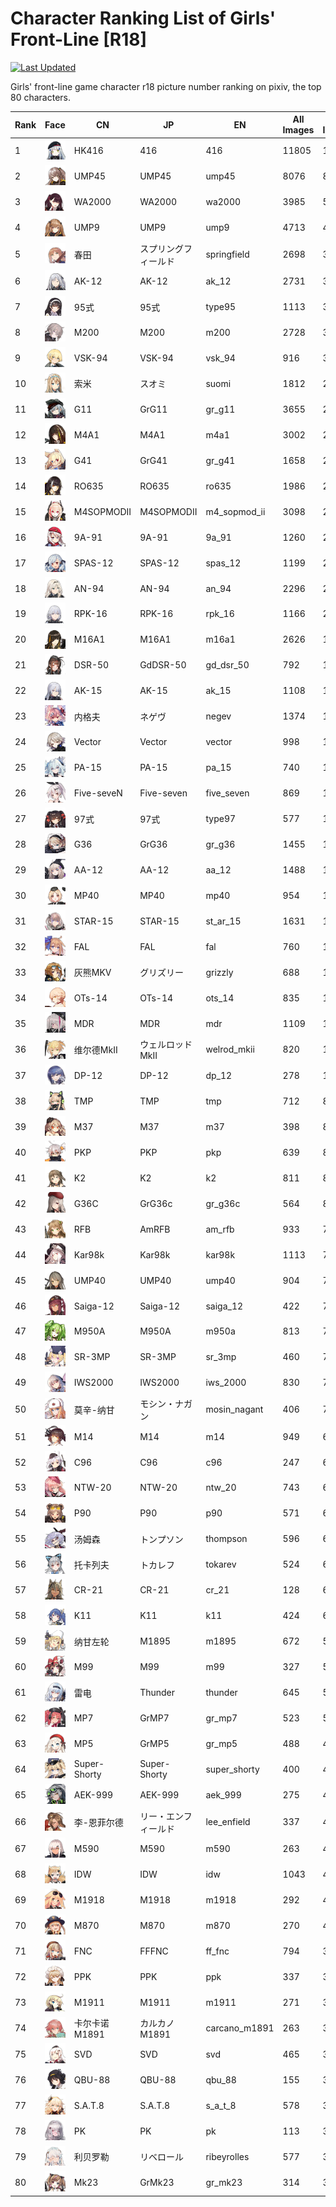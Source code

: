 # Character Ranking List of Girls' Front-Line [R18]

[![Last Updated](https://img.shields.io/endpoint?url=https://gist.githubusercontent.com/narugo1992/254442dea2e77cf46366df97f499242f/raw/data_last_update.json)](https://huggingface.co/datasets/deepghs/game_characters)

Girls' front-line game character r18 picture number ranking on pixiv, the top 80 characters. 

|   Rank | Face                                              | CN           | JP           | EN            |   All Images |   R18 Images |
|--------|---------------------------------------------------|--------------|--------------|---------------|--------------|--------------|
|      1 | ![416](./images/logo_416.png)                     | HK416        | 416          | 416           |        11805 |         1629 |
|      2 | ![ump45](./images/logo_ump45.png)                 | UMP45        | UMP45        | ump45         |         8076 |          858 |
|      3 | ![wa2000](./images/logo_wa2000.png)               | WA2000       | WA2000       | wa2000        |         3985 |          515 |
|      4 | ![ump9](./images/logo_ump9.png)                   | UMP9         | UMP9         | ump9          |         4713 |          448 |
|      5 | ![springfield](./images/logo_springfield.png)     | 春田           | スプリングフィールド   | springfield   |         2698 |          399 |
|      6 | ![ak_12](./images/logo_ak_12.png)                 | AK-12        | AK-12        | ak_12         |         2731 |          336 |
|      7 | ![type95](./images/logo_type95.png)               | 95式          | 95式          | type95        |         1113 |          326 |
|      8 | ![m200](./images/logo_m200.png)                   | M200         | M200         | m200          |         2728 |          308 |
|      9 | ![vsk_94](./images/logo_vsk_94.png)               | VSK-94       | VSK-94       | vsk_94        |          916 |          303 |
|     10 | ![suomi](./images/logo_suomi.png)                 | 索米           | スオミ          | suomi         |         1812 |          281 |
|     11 | ![gr_g11](./images/logo_gr_g11.png)               | G11          | GrG11        | gr_g11        |         3655 |          274 |
|     12 | ![m4a1](./images/logo_m4a1.png)                   | M4A1         | M4A1         | m4a1          |         3002 |          266 |
|     13 | ![gr_g41](./images/logo_gr_g41.png)               | G41          | GrG41        | gr_g41        |         1658 |          260 |
|     14 | ![ro635](./images/logo_ro635.png)                 | RO635        | RO635        | ro635         |         1986 |          259 |
|     15 | ![m4_sopmod_ii](./images/logo_m4_sopmod_ii.png)   | M4SOPMODII   | M4SOPMODII   | m4_sopmod_ii  |         3098 |          251 |
|     16 | ![9a_91](./images/logo_9a_91.png)                 | 9A-91        | 9A-91        | 9a_91         |         1260 |          224 |
|     17 | ![spas_12](./images/logo_spas_12.png)             | SPAS-12      | SPAS-12      | spas_12       |         1199 |          215 |
|     18 | ![an_94](./images/logo_an_94.png)                 | AN-94        | AN-94        | an_94         |         2296 |          214 |
|     19 | ![rpk_16](./images/logo_rpk_16.png)               | RPK-16       | RPK-16       | rpk_16        |         1166 |          201 |
|     20 | ![m16a1](./images/logo_m16a1.png)                 | M16A1        | M16A1        | m16a1         |         2626 |          198 |
|     21 | ![gd_dsr_50](./images/logo_gd_dsr_50.png)         | DSR-50       | GdDSR-50     | gd_dsr_50     |          792 |          195 |
|     22 | ![ak_15](./images/logo_ak_15.png)                 | AK-15        | AK-15        | ak_15         |         1108 |          187 |
|     23 | ![negev](./images/logo_negev.png)                 | 内格夫          | ネゲヴ          | negev         |         1374 |          183 |
|     24 | ![vector](./images/logo_vector.png)               | Vector       | Vector       | vector        |          998 |          166 |
|     25 | ![pa_15](./images/logo_pa_15.png)                 | PA-15        | PA-15        | pa_15         |          740 |          161 |
|     26 | ![five_seven](./images/logo_five_seven.png)       | Five-seveN   | Five-seven   | five_seven    |          869 |          144 |
|     27 | ![type97](./images/logo_type97.png)               | 97式          | 97式          | type97        |          577 |          144 |
|     28 | ![gr_g36](./images/logo_gr_g36.png)               | G36          | GrG36        | gr_g36        |         1455 |          143 |
|     29 | ![aa_12](./images/logo_aa_12.png)                 | AA-12        | AA-12        | aa_12         |         1488 |          142 |
|     30 | ![mp40](./images/logo_mp40.png)                   | MP40         | MP40         | mp40          |          954 |          135 |
|     31 | ![st_ar_15](./images/logo_st_ar_15.png)           | STAR-15      | STAR-15      | st_ar_15      |         1631 |          133 |
|     32 | ![fal](./images/logo_fal.png)                     | FAL          | FAL          | fal           |          760 |          132 |
|     33 | ![grizzly](./images/logo_grizzly.png)             | 灰熊MKV        | グリズリー        | grizzly       |          688 |          118 |
|     34 | ![ots_14](./images/logo_ots_14.png)               | OTs-14       | OTs-14       | ots_14        |          835 |          114 |
|     35 | ![mdr](./images/logo_mdr.png)                     | MDR          | MDR          | mdr           |         1109 |          112 |
|     36 | ![welrod_mkii](./images/logo_welrod_mkii.png)     | 维尔德MkⅡ       | ウェルロッドMkII   | welrod_mkii   |          820 |          111 |
|     37 | ![dp_12](./images/logo_dp_12.png)                 | DP-12        | DP-12        | dp_12         |          278 |          101 |
|     38 | ![tmp](./images/logo_tmp.png)                     | TMP          | TMP          | tmp           |          712 |           89 |
|     39 | ![m37](./images/logo_m37.png)                     | M37          | M37          | m37           |          398 |           87 |
|     40 | ![pkp](./images/logo_pkp.png)                     | PKP          | PKP          | pkp           |          639 |           84 |
|     41 | ![k2](./images/logo_k2.png)                       | K2           | K2           | k2            |          811 |           83 |
|     42 | ![gr_g36c](./images/logo_gr_g36c.png)             | G36C         | GrG36c       | gr_g36c       |          564 |           82 |
|     43 | ![am_rfb](./images/logo_am_rfb.png)               | RFB          | AmRFB        | am_rfb        |          933 |           77 |
|     44 | ![kar98k](./images/logo_kar98k.png)               | Kar98k       | Kar98k       | kar98k        |         1113 |           74 |
|     45 | ![ump40](./images/logo_ump40.png)                 | UMP40        | UMP40        | ump40         |          904 |           73 |
|     46 | ![saiga_12](./images/logo_saiga_12.png)           | Saiga-12     | Saiga-12     | saiga_12      |          422 |           73 |
|     47 | ![m950a](./images/logo_m950a.png)                 | M950A        | M950A        | m950a         |          813 |           72 |
|     48 | ![sr_3mp](./images/logo_sr_3mp.png)               | SR-3MP       | SR-3MP       | sr_3mp        |          460 |           72 |
|     49 | ![iws_2000](./images/logo_iws_2000.png)           | IWS2000      | IWS2000      | iws_2000      |          830 |           71 |
|     50 | ![mosin_nagant](./images/logo_mosin_nagant.png)   | 莫辛-纳甘        | モシン・ナガン      | mosin_nagant  |          406 |           70 |
|     51 | ![m14](./images/logo_m14.png)                     | M14          | M14          | m14           |          949 |           69 |
|     52 | ![c96](./images/logo_c96.png)                     | C96          | C96          | c96           |          247 |           69 |
|     53 | ![ntw_20](./images/logo_ntw_20.png)               | NTW-20       | NTW-20       | ntw_20        |          743 |           68 |
|     54 | ![p90](./images/logo_p90.png)                     | P90          | P90          | p90           |          571 |           66 |
|     55 | ![thompson](./images/logo_thompson.png)           | 汤姆森          | トンプソン        | thompson      |          596 |           65 |
|     56 | ![tokarev](./images/logo_tokarev.png)             | 托卡列夫         | トカレフ         | tokarev       |          524 |           65 |
|     57 | ![cr_21](./images/logo_cr_21.png)                 | CR-21        | CR-21        | cr_21         |          128 |           61 |
|     58 | ![k11](./images/logo_k11.png)                     | K11          | K11          | k11           |          424 |           60 |
|     59 | ![m1895](./images/logo_m1895.png)                 | 纳甘左轮         | M1895        | m1895         |          672 |           56 |
|     60 | ![m99](./images/logo_m99.png)                     | M99          | M99          | m99           |          327 |           55 |
|     61 | ![thunder](./images/logo_thunder.png)             | 雷电           | Thunder      | thunder       |          645 |           51 |
|     62 | ![gr_mp7](./images/logo_gr_mp7.png)               | MP7          | GrMP7        | gr_mp7        |          523 |           51 |
|     63 | ![gr_mp5](./images/logo_gr_mp5.png)               | MP5          | GrMP5        | gr_mp5        |          488 |           48 |
|     64 | ![super_shorty](./images/logo_super_shorty.png)   | Super-Shorty | Super-Shorty | super_shorty  |          400 |           47 |
|     65 | ![aek_999](./images/logo_aek_999.png)             | AEK-999      | AEK-999      | aek_999       |          275 |           46 |
|     66 | ![lee_enfield](./images/logo_lee_enfield.png)     | 李-恩菲尔德       | リー・エンフィールド   | lee_enfield   |          337 |           45 |
|     67 | ![m590](./images/logo_m590.png)                   | M590         | M590         | m590          |          263 |           45 |
|     68 | ![idw](./images/logo_idw.png)                     | IDW          | IDW          | idw           |         1043 |           43 |
|     69 | ![m1918](./images/logo_m1918.png)                 | M1918        | M1918        | m1918         |          292 |           43 |
|     70 | ![m870](./images/logo_m870.png)                   | M870         | M870         | m870          |          270 |           42 |
|     71 | ![ff_fnc](./images/logo_ff_fnc.png)               | FNC          | FFFNC        | ff_fnc        |          794 |           39 |
|     72 | ![ppk](./images/logo_ppk.png)                     | PPK          | PPK          | ppk           |          337 |           39 |
|     73 | ![m1911](./images/logo_m1911.png)                 | M1911        | M1911        | m1911         |          271 |           39 |
|     74 | ![carcano_m1891](./images/logo_carcano_m1891.png) | 卡尔卡诺M1891    | カルカノM1891    | carcano_m1891 |          263 |           39 |
|     75 | ![svd](./images/logo_svd.png)                     | SVD          | SVD          | svd           |          465 |           38 |
|     76 | ![qbu_88](./images/logo_qbu_88.png)               | QBU-88       | QBU-88       | qbu_88        |          155 |           38 |
|     77 | ![s_a_t_8](./images/logo_s_a_t_8.png)             | S.A.T.8      | S.A.T.8      | s_a_t_8       |          578 |           37 |
|     78 | ![pk](./images/logo_pk.png)                       | PK           | PK           | pk            |          113 |           37 |
|     79 | ![ribeyrolles](./images/logo_ribeyrolles.png)     | 利贝罗勒         | リベロール        | ribeyrolles   |          577 |           36 |
|     80 | ![gr_mk23](./images/logo_gr_mk23.png)             | Mk23         | GrMk23       | gr_mk23       |          314 |           36 |
